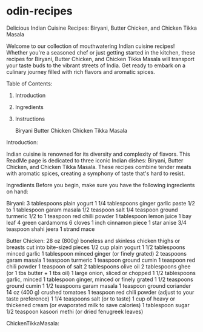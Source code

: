 # odin-recipes
Delicious Indian Cuisine Recipes: Biryani, Butter Chicken, and Chicken Tikka Masala

Welcome to our collection of mouthwatering Indian cuisine recipes! Whether you're a seasoned chef or just getting started in the kitchen, these recipes for Biryani, Butter Chicken, and Chicken Tikka Masala will transport your taste buds to the vibrant streets of India. Get ready to embark on a culinary journey filled with rich flavors and aromatic spices.

Table of Contents:
1) Introduction
2) Ingredients
3) Instructions
   
      Biryani
      Butter Chicken
      Chicken Tikka Masala

Introduction:

Indian cuisine is renowned for its diversity and complexity of flavors. This ReadMe page is dedicated to three iconic Indian dishes: Biryani, Butter Chicken, and Chicken Tikka Masala. These recipes combine tender meats with aromatic spices, creating a symphony of taste that's hard to resist.

Ingredients
Before you begin, make sure you have the following ingredients on hand:

Biryani:
3 tablespoons plain yogurt
1 1/4 tablespoons ginger garlic paste
1/2 to 1 tablespoon garam masala
1/2 teaspoon salt
1/4 teaspoon ground turmeric
1/2 to 1 teaspoon red chilli powder
1 tablespoon lemon juice
1 bay leaf
4 green cardamoms
6 cloves
1 inch cinnamon piece
1 star anise
3/4 teaspoon shahi jeera
1 strand mace

Butter Chicken:
28 oz (800g) boneless and skinless chicken thighs or breasts cut into bite-sized pieces
1/2 cup plain yogurt
1 1/2 tablespoons minced garlic
1 tablespoon minced ginger (or finely grated)
2 teaspoons garam masala
1 teaspoon turmeric
1 teaspoon ground cumin
1 teaspoon red chili powder
1 teaspoon of salt
2 tablespoons olive oil
2 tablespoons ghee (or 1 tbs butter + 1 tbs oil)
1 large onion, sliced or chopped
1 1/2 tablespoons garlic, minced
1 tablespoon ginger, minced or finely grated
1 1/2 teaspoons ground cumin
1 1/2 teaspoons garam masala
1 teaspoon ground coriander
14 oz (400 g) crushed tomatoes
1 teaspoon red chili powder (adjust to your taste preference)
1 1/4 teaspoons salt (or to taste)
1 cup of heavy or thickened cream (or evaporated milk to save calories)
1 tablespoon sugar
1/2 teaspoon kasoori methi (or dried fenugreek leaves)

ChickenTikkaMasala:


